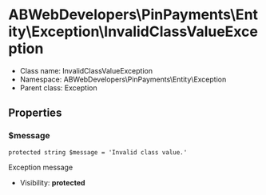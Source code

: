 ABWebDevelopers\PinPayments\Entity\Exception\InvalidClassValueException
===============






* Class name: InvalidClassValueException
* Namespace: ABWebDevelopers\PinPayments\Entity\Exception
* Parent class: Exception





Properties
----------


### $message

    protected string $message = 'Invalid class value.'

Exception message



* Visibility: **protected**



